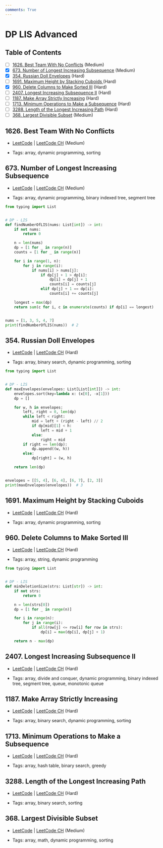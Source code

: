 ```yaml
---
comments: True
---
```


# DP LIS Advanced

## Table of Contents

- [ ] [1626. Best Team With No Conflicts](https://leetcode.cn/problems/best-team-with-no-conflicts/) (Medium)
- [x] [673. Number of Longest Increasing Subsequence](https://leetcode.cn/problems/number-of-longest-increasing-subsequence/) (Medium)
- [x] [354. Russian Doll Envelopes](https://leetcode.cn/problems/russian-doll-envelopes/) (Hard)
- [ ] [1691. Maximum Height by Stacking Cuboids ](https://leetcode.cn/problems/maximum-height-by-stacking-cuboids/) (Hard)
- [x] [960. Delete Columns to Make Sorted III](https://leetcode.cn/problems/delete-columns-to-make-sorted-iii/) (Hard)
- [ ] [2407. Longest Increasing Subsequence II](https://leetcode.cn/problems/longest-increasing-subsequence-ii/) (Hard)
- [ ] [1187. Make Array Strictly Increasing](https://leetcode.cn/problems/make-array-strictly-increasing/) (Hard)
- [ ] [1713. Minimum Operations to Make a Subsequence](https://leetcode.cn/problems/minimum-operations-to-make-a-subsequence/) (Hard)
- [ ] [3288. Length of the Longest Increasing Path](https://leetcode.cn/problems/length-of-the-longest-increasing-path/) (Hard)
- [ ] [368. Largest Divisible Subset](https://leetcode.cn/problems/largest-divisible-subset/) (Medium)

## 1626. Best Team With No Conflicts

-   [LeetCode](https://leetcode.com/problems/best-team-with-no-conflicts/) | [LeetCode CH](https://leetcode.cn/problems/best-team-with-no-conflicts/) (Medium)

-   Tags: array, dynamic programming, sorting
## 673. Number of Longest Increasing Subsequence

-   [LeetCode](https://leetcode.com/problems/number-of-longest-increasing-subsequence/) | [LeetCode CH](https://leetcode.cn/problems/number-of-longest-increasing-subsequence/) (Medium)

-   Tags: array, dynamic programming, binary indexed tree, segment tree

```python title="673. Number of Longest Increasing Subsequence - Python Solution"
from typing import List


# DP - LIS
def findNumberOfLIS(nums: List[int]) -> int:
    if not nums:
        return 0

    n = len(nums)
    dp = [1 for _ in range(n)]
    counts = [1 for _ in range(n)]

    for i in range(1, n):
        for j in range(i):
            if nums[i] > nums[j]:
                if dp[j] + 1 > dp[i]:
                    dp[i] = dp[j] + 1
                    counts[i] = counts[j]
                elif dp[j] + 1 == dp[i]:
                    counts[i] += counts[j]

    longest = max(dp)
    return sum(c for i, c in enumerate(counts) if dp[i] == longest)


nums = [1, 3, 5, 4, 7]
print(findNumberOfLIS(nums))  # 2

```

## 354. Russian Doll Envelopes

-   [LeetCode](https://leetcode.com/problems/russian-doll-envelopes/) | [LeetCode CH](https://leetcode.cn/problems/russian-doll-envelopes/) (Hard)

-   Tags: array, binary search, dynamic programming, sorting

```python title="354. Russian Doll Envelopes - Python Solution"
from typing import List


# DP - LIS
def maxEnvelopes(envelopes: List[List[int]]) -> int:
    envelopes.sort(key=lambda x: (x[0], -x[1]))
    dp = []

    for w, h in envelopes:
        left, right = 0, len(dp)
        while left < right:
            mid = left + (right - left) // 2
            if dp[mid][1] < h:
                left = mid + 1
            else:
                right = mid
        if right == len(dp):
            dp.append((w, h))
        else:
            dp[right] = (w, h)

    return len(dp)


envelopes = [[5, 4], [6, 4], [6, 7], [2, 3]]
print(maxEnvelopes(envelopes))  # 3

```

## 1691. Maximum Height by Stacking Cuboids

-   [LeetCode](https://leetcode.com/problems/maximum-height-by-stacking-cuboids/) | [LeetCode CH](https://leetcode.cn/problems/maximum-height-by-stacking-cuboids/) (Hard)

-   Tags: array, dynamic programming, sorting
## 960. Delete Columns to Make Sorted III

-   [LeetCode](https://leetcode.com/problems/delete-columns-to-make-sorted-iii/) | [LeetCode CH](https://leetcode.cn/problems/delete-columns-to-make-sorted-iii/) (Hard)

-   Tags: array, string, dynamic programming

```python title="960. Delete Columns to Make Sorted III - Python Solution"
from typing import List


# DP - LIS
def minDeletionSize(strs: List[str]) -> int:
    if not strs:
        return 0

    n = len(strs[0])
    dp = [1 for _ in range(n)]

    for i in range(n):
        for j in range(i):
            if all(row[j] <= row[i] for row in strs):
                dp[i] = max(dp[i], dp[j] + 1)

    return n - max(dp)

```

## 2407. Longest Increasing Subsequence II

-   [LeetCode](https://leetcode.com/problems/longest-increasing-subsequence-ii/) | [LeetCode CH](https://leetcode.cn/problems/longest-increasing-subsequence-ii/) (Hard)

-   Tags: array, divide and conquer, dynamic programming, binary indexed tree, segment tree, queue, monotonic queue
## 1187. Make Array Strictly Increasing

-   [LeetCode](https://leetcode.com/problems/make-array-strictly-increasing/) | [LeetCode CH](https://leetcode.cn/problems/make-array-strictly-increasing/) (Hard)

-   Tags: array, binary search, dynamic programming, sorting
## 1713. Minimum Operations to Make a Subsequence

-   [LeetCode](https://leetcode.com/problems/minimum-operations-to-make-a-subsequence/) | [LeetCode CH](https://leetcode.cn/problems/minimum-operations-to-make-a-subsequence/) (Hard)

-   Tags: array, hash table, binary search, greedy
## 3288. Length of the Longest Increasing Path

-   [LeetCode](https://leetcode.com/problems/length-of-the-longest-increasing-path/) | [LeetCode CH](https://leetcode.cn/problems/length-of-the-longest-increasing-path/) (Hard)

-   Tags: array, binary search, sorting
## 368. Largest Divisible Subset

-   [LeetCode](https://leetcode.com/problems/largest-divisible-subset/) | [LeetCode CH](https://leetcode.cn/problems/largest-divisible-subset/) (Medium)

-   Tags: array, math, dynamic programming, sorting
